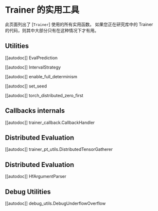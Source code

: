 <!--版权所有 2020 年 HuggingFace 团队。保留所有权利。
根据 Apache 许可证第 2.0 版（“许可证”）许可；除非符合许可证，否则您不得使用此文件。您可以在下面获取许可证副本
http://www.apache.org/licenses/LICENSE-2.0
除非适用法律要求或书面同意，根据许可证分发的软件是按“原样”基础分发的，不附带任何明示或暗示的担保或条件。有关许可证下的特定语言权限和限制，请参阅许可证。请注意，此文件是 Markdown 文件，但包含我们的文档生成器（类似于 MDX）的特定语法，可能无法在 Markdown 查看器中正确呈现。
⚠️请注意，此文件是 Markdown 文件，但包含我们的文档生成器（类似于 MDX）的特定语法，可能无法在 Markdown 查看器中正确呈现。渲染的。
-->

# Trainer 的实用工具

此页面列出了 [`Trainer`] 使用的所有实用函数。
如果您正在研究库中的 Trainer 的代码，则其中大部分只有在这种情况下才有用。

## Utilities

[[autodoc]] EvalPrediction

[[autodoc]] IntervalStrategy

[[autodoc]] enable_full_determinism

[[autodoc]] set_seed

[[autodoc]] torch_distributed_zero_first

## Callbacks internals

[[autodoc]] trainer_callback.CallbackHandler

## Distributed Evaluation

[[autodoc]] trainer_pt_utils.DistributedTensorGatherer

## Distributed Evaluation

[[autodoc]] HfArgumentParser

## Debug Utilities

[[autodoc]] debug_utils.DebugUnderflowOverflow
